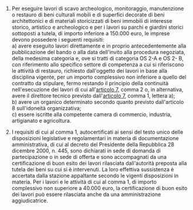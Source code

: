 1. Per eseguire lavori di scavo archeologico, monitoraggio, manutenzione o restauro di beni culturali mobili e di superfici decorate di beni architettonici e di materiali storicizzati di beni immobili di interesse storico, artistico e archeologico e per i lavori su parchi e giardini storici sottoposti a tutela, di importo inferiore a 150.000 euro, le imprese devono possedere i seguenti requisiti:<br>a) avere eseguito lavori direttamente e in proprio antecedentemente alla pubblicazione del bando o alla data dell'invito alla procedura negoziata, della medesima categoria e, ove si tratti di categoria OS 2-A e OS 2- B, con riferimento allo specifico settore di competenza a cui si riferiscono le attività di restauro, richiesto dall'oggetto dei lavori in base alla disciplina vigente, per un importo complessivo non inferiore a quello del contratto da stipulare, fermo restando il principio della continuità nell'esecuzione dei lavori di cui all'[articolo 7](/index.html?article=allegato-2.18-articolo-7&version=1), comma 2 o, in alternativa, avere il direttore tecnico previsto dall'[articolo 7](/index.html?article=allegato-2.18-articolo-7&version=1), comma 1, lettera a);<br>b) avere un organico determinato secondo quanto previsto dall'articolo 8 sull'idoneità organizzativa;<br>c) essere iscritte alla competente camera di commercio, industria, artigianato e agricoltura.

2. I requisiti di cui al comma 1, autocertificati ai sensi del testo unico delle disposizioni legislative e regolamentari in materia di documentazione amministrativa, di cui al decreto del Presidente della Repubblica 28 dicembre 2000, n. 445, sono dichiarati in sede di domanda di partecipazione o in sede di offerta e sono accompagnati da una certificazione di buon esito dei lavori rilasciata dall'autorità preposta alla tutela dei beni su cui si è intervenuti. La loro effettiva sussistenza è accertata dalla stazione appaltante secondo le vigenti disposizioni in materia. Per i lavori e le attività di cui al comma 1, di importo complessivo non superiore a 40.000 euro, la certificazione di buon esito dei lavori può essere rilasciata anche da una amministrazione aggiudicatrice.